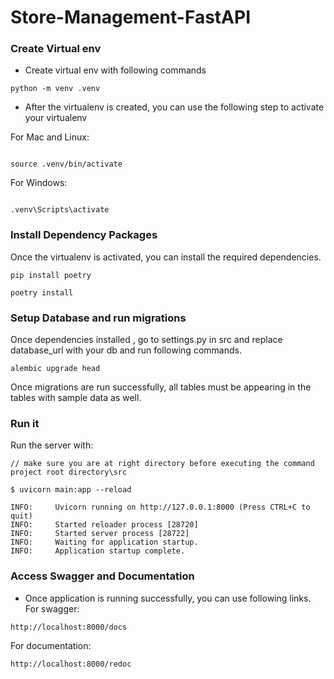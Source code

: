 # Store-Management-FastAPI

### Create Virtual env
* Create virtual env with following commands
```console
python -m venv .venv
```
* After the virtualenv is created, you can use the following
step to activate your virtualenv

For Mac and Linux:
```console

source .venv/bin/activate

```
For Windows:
```console

.venv\Scripts\activate
```

### Install Dependency Packages

Once the virtualenv is activated, you can install the required dependencies.

```console
pip install poetry
```
```console
poetry install 
```
### Setup Database and run migrations

Once dependencies installed , go to settings.py in src and replace database_url with your db and run following commands.

```console
alembic upgrade head
```
Once migrations are run successfully, all tables must be appearing in the tables with sample data as well.
### Run it

Run the server with:
<div class="termy">

```console
// make sure you are at right directory before executing the command project root directory\src

$ uvicorn main:app --reload

INFO:     Uvicorn running on http://127.0.0.1:8000 (Press CTRL+C to quit)
INFO:     Started reloader process [28720]
INFO:     Started server process [28722]
INFO:     Waiting for application startup.
INFO:     Application startup complete.
```

</div>

### Access Swagger and Documentation

* Once application is running successfully, you can use following links.
For swagger:

```console
http://localhost:8000/docs
```
For documentation:

```console
http://localhost:8000/redoc
```
